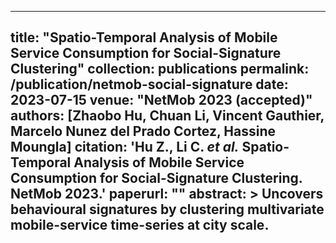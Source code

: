 
---
title: "Spatio-Temporal Analysis of Mobile Service Consumption for Social-Signature Clustering"
collection: publications
permalink: /publication/netmob-social-signature
date: 2023-07-15
venue: "NetMob 2023 (accepted)"
authors: [Zhaobo Hu, Chuan Li, Vincent Gauthier, Marcelo Nunez del Prado Cortez, Hassine Moungla]
citation: 'Hu Z., Li C. *et al.* Spatio-Temporal Analysis of Mobile Service Consumption for Social-Signature Clustering. NetMob 2023.'
paperurl: ""
abstract: >
  Uncovers behavioural signatures by clustering multivariate mobile-service time-series at city scale.
---
